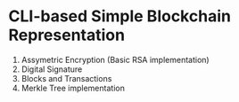 # CLI-based Simple Blockchain Representation

1. Assymetric Encryption (Basic RSA implementation)
2. Digital Signature
3. Blocks and Transactions
4. Merkle Tree implementation
